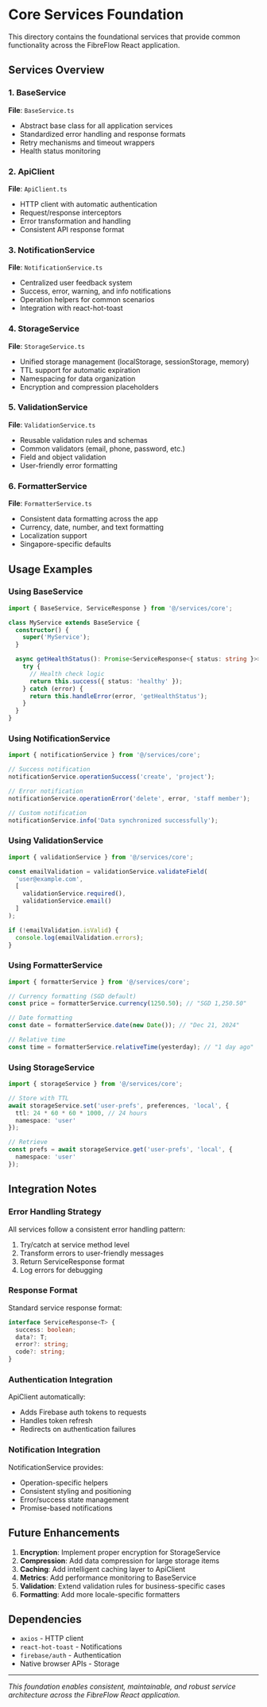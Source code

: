 # Core Services Foundation

This directory contains the foundational services that provide common functionality across the FibreFlow React application.

## Services Overview

### 1. BaseService
**File**: `BaseService.ts`
- Abstract base class for all application services
- Standardized error handling and response formats
- Retry mechanisms and timeout wrappers
- Health status monitoring

### 2. ApiClient  
**File**: `ApiClient.ts`
- HTTP client with automatic authentication
- Request/response interceptors
- Error transformation and handling
- Consistent API response format

### 3. NotificationService
**File**: `NotificationService.ts`
- Centralized user feedback system
- Success, error, warning, and info notifications
- Operation helpers for common scenarios
- Integration with react-hot-toast

### 4. StorageService
**File**: `StorageService.ts`
- Unified storage management (localStorage, sessionStorage, memory)
- TTL support for automatic expiration
- Namespacing for data organization
- Encryption and compression placeholders

### 5. ValidationService
**File**: `ValidationService.ts`
- Reusable validation rules and schemas
- Common validators (email, phone, password, etc.)
- Field and object validation
- User-friendly error formatting

### 6. FormatterService
**File**: `FormatterService.ts`
- Consistent data formatting across the app
- Currency, date, number, and text formatting
- Localization support
- Singapore-specific defaults

## Usage Examples

### Using BaseService
```typescript
import { BaseService, ServiceResponse } from '@/services/core';

class MyService extends BaseService {
  constructor() {
    super('MyService');
  }

  async getHealthStatus(): Promise<ServiceResponse<{ status: string }>> {
    try {
      // Health check logic
      return this.success({ status: 'healthy' });
    } catch (error) {
      return this.handleError(error, 'getHealthStatus');
    }
  }
}
```

### Using NotificationService
```typescript
import { notificationService } from '@/services/core';

// Success notification
notificationService.operationSuccess('create', 'project');

// Error notification  
notificationService.operationError('delete', error, 'staff member');

// Custom notification
notificationService.info('Data synchronized successfully');
```

### Using ValidationService
```typescript
import { validationService } from '@/services/core';

const emailValidation = validationService.validateField(
  'user@example.com',
  [
    validationService.required(),
    validationService.email()
  ]
);

if (!emailValidation.isValid) {
  console.log(emailValidation.errors);
}
```

### Using FormatterService
```typescript
import { formatterService } from '@/services/core';

// Currency formatting (SGD default)
const price = formatterService.currency(1250.50); // "SGD 1,250.50"

// Date formatting
const date = formatterService.date(new Date()); // "Dec 21, 2024"

// Relative time
const time = formatterService.relativeTime(yesterday); // "1 day ago"
```

### Using StorageService
```typescript
import { storageService } from '@/services/core';

// Store with TTL
await storageService.set('user-prefs', preferences, 'local', {
  ttl: 24 * 60 * 60 * 1000, // 24 hours
  namespace: 'user'
});

// Retrieve
const prefs = await storageService.get('user-prefs', 'local', {
  namespace: 'user'
});
```

## Integration Notes

### Error Handling Strategy
All services follow a consistent error handling pattern:
1. Try/catch at service method level
2. Transform errors to user-friendly messages
3. Return ServiceResponse format
4. Log errors for debugging

### Response Format
Standard service response format:
```typescript
interface ServiceResponse<T> {
  success: boolean;
  data?: T;
  error?: string;
  code?: string;
}
```

### Authentication Integration
ApiClient automatically:
- Adds Firebase auth tokens to requests
- Handles token refresh
- Redirects on authentication failures

### Notification Integration
NotificationService provides:
- Operation-specific helpers
- Consistent styling and positioning
- Error/success state management
- Promise-based notifications

## Future Enhancements

1. **Encryption**: Implement proper encryption for StorageService
2. **Compression**: Add data compression for large storage items  
3. **Caching**: Add intelligent caching layer to ApiClient
4. **Metrics**: Add performance monitoring to BaseService
5. **Validation**: Extend validation rules for business-specific cases
6. **Formatting**: Add more locale-specific formatters

## Dependencies

- `axios` - HTTP client
- `react-hot-toast` - Notifications
- `firebase/auth` - Authentication
- Native browser APIs - Storage

---

*This foundation enables consistent, maintainable, and robust service architecture across the FibreFlow React application.*